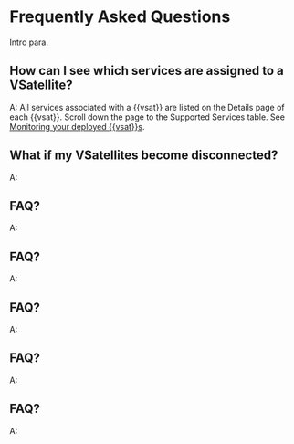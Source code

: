 # Frequently Asked Questions

Intro para.

## How can I see which services are assigned to a VSatellite?

A: All services associated with a {{vsat}} are listed on the Details page of each {{vsat}}. Scroll down the page to the Supported Services table. See [Monitoring your deployed {{vsat}}s](vsatellite/t-VSatellite-monitoring.md).

## What if my VSatellites become disconnected? 
A:

## FAQ?
A:

## FAQ?
A:

## FAQ?
A:

## FAQ?
A:

## FAQ?
A:
